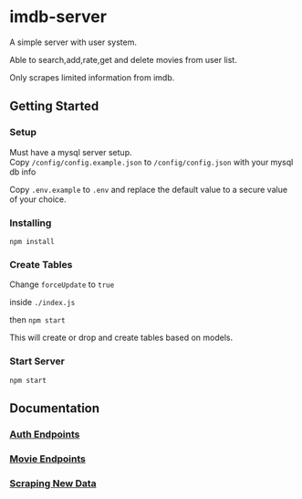 # imdb-server

A simple server with user system.

Able to search,add,rate,get and delete movies from user list.

Only scrapes limited information from imdb.

## Getting Started

### Setup

Must have a mysql server setup.  
Copy `/config/config.example.json` to `/config/config.json` with your mysql db info

Copy `.env.example` to `.env` and replace the default value to a secure value of your choice.

### Installing

```
npm install
```

### Create Tables

Change `forceUpdate` to `true`

inside `./index.js`

then `npm start`

This will create or drop and create tables based on models.

### Start Server

```
npm start
```

## Documentation

### [Auth Endpoints](https://github.com/forrestw92/imdb-server/wiki/Auth-Endpoints)

### [Movie Endpoints](https://github.com/forrestw92/imdb-server/wiki/Movie-Endpoints)

### [Scraping New Data](https://github.com/forrestw92/imdb-server/wiki/Scraping-New-Data)
